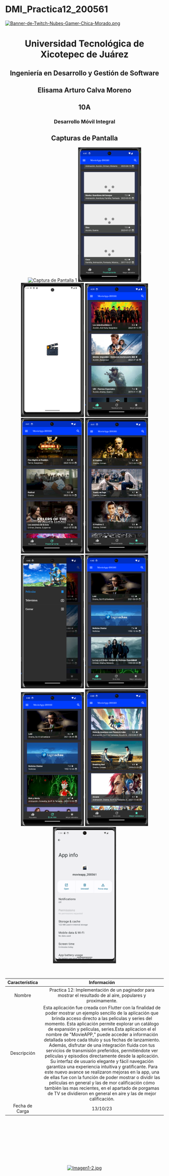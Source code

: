 # DMI_Practica12_200561

[![Banner-de-Twitch-Nubes-Gamer-Chica-Morado.png](https://i.postimg.cc/15q3LFXF/Banner-de-Twitch-Nubes-Gamer-Chica-Morado.png)](https://postimg.cc/MvzwBvyZ)

<div align="center">
  
# Universidad Tecnológica de Xicotepec de Juárez


## Ingeniería en Desarrollo y Gestión de Software
## Elisama Arturo Calva Moreno
## 10A
### Desarrollo Móvil Integral


## Capturas de Pantalla
<p align="center">
  <img src="./assets/a0.png" width="200" alt="Captura de Pantalla 1">
  <img src="./assets/a01.png" width="200" alt="Captura de Pantalla 2">
  <img src="./assets/a1.png" width="200" alt="Captura de Pantalla 3">
  <img src="./assets/a2.png" width="200" alt="Captura de Pantalla 4">
  <img src="./assets/a3.png" width="200" alt="Captura de Pantalla 5">
  <img src="./assets/a4.png" width="200" alt="Captura de Pantalla 6">
  <img src="./assets/a5.png" width="200" alt="Captura de Pantalla 7">
  <img src="./assets/a6.png" width="200" alt="Captura de Pantalla 8">
  <img src="./assets/a7.png" width="200" alt="Captura de Pantalla 9">
  <img src="./assets/a8.png" width="200" alt="Captura de Pantalla 10">
  <img src="./assets/a9.png" width="200" alt="Captura de Pantalla 11">
</p>



&nbsp;
&nbsp;


|  Característica |  Información |
| :------------: | :------------: |
| Nombre  |  Practica 12: Implementación de un paginador para mostrar el resultado de al aire, populares y proximamente. |
| Descripción  | Esta aplicación fue creada con Flutter con la finalidad de poder mostrar un ejemplo sencillo de la aplicación que brinda acceso directo a las peliculas y series del momento. Esta aplicación permite explorar un catálogo de expansión y películas, series.Esta aplicacion el el nombre de "MovieAPP," puede acceder a información detallada sobre cada título y sus fechas de lanzamiento. Además, disfrutar de una integración fluida con tus servicios de transmisión preferidos, permitiéndote ver películas y episodios directamente desde la aplicación. Su interfaz de usuario elegante y fácil navegación garantiza una experiencia intuitiva y gratificante. Para este nuevo avance se realizaron mejoras en la app, una de ellas fue con la función de poder mostrar o dividir las peliculas en general y las de mor calificación cómo también las mas recientes, en el apartado de porgamas de TV se dividieron en general en aire y las de mejor calificación.  |
|  Fecha de Carga | 13/10/23  |

&nbsp;
&nbsp;

&nbsp;
&nbsp;

<br>
<br>
<br>
<br>

[![Imagen1-2.jpg](https://i.postimg.cc/x1swjyVj/Imagen1-2.jpg)](https://postimg.cc/0zwWcSNh)



&nbsp;
&nbsp;
